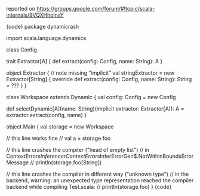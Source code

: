 reported on https://groups.google.com/forum/#!topic/scala-internals/9VQXHholnsY

{code}
package dynamicrash

import scala.language.dynamics

class Config

trait Extractor[A] {
  def extract(config: Config, name: String): A
}

object Extractor {
  // note missing "implicit"
  val stringExtractor = new Extractor[String] {
    override def extract(config: Config, name: String): String = ???
  }
}

class Workspace extends Dynamic {
  val config: Config = new Config

  def selectDynamic[A](name: String)(implicit extractor: Extractor[A]): A =
    extractor.extract(config, name)
}

object Main {
  val storage = new Workspace

  // this line works fine
  // val a = storage.foo

  // this line crashes the compiler ("head of empty list")
  // in ContextErrors$InferencerContextErrors$InferErrorGen$.NotWithinBoundsErrorMessage
  // println(storage.foo[String])

  // this line crashes the compiler in different way ("unknown type")
  // in the backend, warning: an unexpected type representation reached the compiler backend while compiling Test.scala: <error>
  // println(storage.foo)
}
{code}


